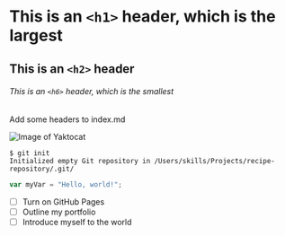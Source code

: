 # This is an `<h1>` header, which is the largest

## This is an `<h2>` header

###### This is an `<h6>` header, which is the smallest

Add some headers to index.md

![Image of Yaktocat](https://octodex.github.com/images/yaktocat.png)

```
$ git init
Initialized empty Git repository in /Users/skills/Projects/recipe-repository/.git/
```

``` javascript
var myVar = "Hello, world!";
```

- [ ] Turn on GitHub Pages
- [ ] Outline my portfolio
- [ ] Introduce myself to the world
